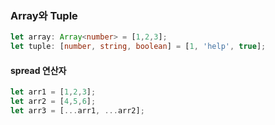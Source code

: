 ### Array와 Tuple
```ts
let array: Array<number> = [1,2,3];
let tuple: [number, string, boolean] = [1, 'help', true];
```
#### spread 연산자
```ts
let arr1 = [1,2,3];
let arr2 = [4,5,6];
let arr3 = [...arr1, ...arr2];
```

